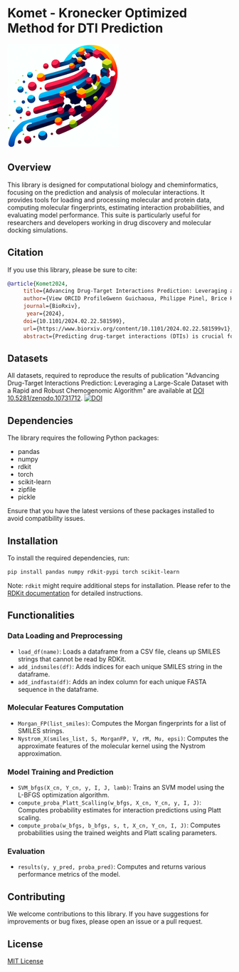 # Komet - Kronecker Optimized Method for DTI Prediction

![Komet Logo](img/komet-logo-small.png)

## Overview

This library is designed for computational biology and cheminformatics, focusing on the prediction and analysis of molecular interactions. It provides tools for loading and processing molecular and protein data, computing molecular fingerprints, estimating interaction probabilities, and evaluating model performance. This suite is particularly useful for researchers and developers working in drug discovery and molecular docking simulations.


## Citation 

If you use this library, please be sure to cite:

```bibtex
@article{Komet2024,
     title={Advancing Drug-Target Interactions Prediction: Leveraging a Large-Scale Dataset with a Rapid and Robust Chemogenomic Algorithm},
     author={View ORCID ProfileGwenn Guichaoua, Philippe Pinel, Brice Hoffmann, Chloé-Agathe Azencott, Véronique Stoven},
     journal={BioRxiv},
      year={2024},
     doi={10.1101/2024.02.22.581599},
     url={https://www.biorxiv.org/content/10.1101/2024.02.22.581599v1},
     abstract={Predicting drug-target interactions (DTIs) is crucial for drug discovery, and heavily relies on supervised learning techniques. In the context of DTI prediction, supervised learning algorithms use known DTIs to learn associations between molecule and protein features, allowing for the prediction of new interactions based on learned patterns. In this paper, we present a novel approach addressing two key challenges in DTI prediction: the availability of large, high-quality training datasets and the scalability of prediction methods. First, we introduce LCIdb, a curated, large-sized dataset of DTIs, offering extensive coverage of both the molecule and druggable protein spaces. Notably, LCIdbcontains a much higher number of molecules, expanding coverage of the molecule space compared to traditional benchmarks. Second, we propose Komet (Kronecker Optimized METhod), a DTI prediction pipeline designed for scalability without compromising performance. Komet leverages a three-step framework, incorporating efficient computation choices tailored for large datasets and involving the Nyström approximation. Specifically, Komet employs a Kronecker interaction module for (molecule, protein) pairs, which is sufficiently expressive and whose structure allows for reduced computational complexity. Our method is implemented in open-source software, lever-aging GPU parallel computation for efficiency. We demonstrate the efficiency of our approach on various datasets, showing that Komet displays superior scalability and prediction performance compared to state-of-the-art deep-learning approaches. Additionally, we illustrate the generalization properties of Komet by showing its ability to solve challenging scaffold-hopping problems gathered in the publicly available LH benchmark. Komet is available open source at https://komet.readthedocs.io.}
```
## Datasets

All datasets, required to reproduce the results of publication "Advancing Drug-Target Interactions Prediction: Leveraging a Large-Scale Dataset with a Rapid and Robust Chemogenomic Algorithm"
are available at [DOI 10.5281/zenodo.10731712](https://zenodo.org/records/10731713).
[![DOI](https://zenodo.org/badge/DOI/10.5281/zenodo.10731713.svg)](https://doi.org/10.5281/zenodo.10731713)

## Dependencies

The library requires the following Python packages:

- pandas
- numpy
- rdkit
- torch
- scikit-learn
- zipfile
- pickle

Ensure that you have the latest versions of these packages installed to avoid compatibility issues.

## Installation

To install the required dependencies, run:

```bash
pip install pandas numpy rdkit-pypi torch scikit-learn
```

Note: `rdkit` might require additional steps for installation. Please refer to the [RDKit documentation](https://www.rdkit.org/docs/Install.html) for detailed instructions.

## Functionalities

### Data Loading and Preprocessing

- `load_df(name)`: Loads a dataframe from a CSV file, cleans up SMILES strings that cannot be read by RDKit.
- `add_indsmiles(df)`: Adds indices for each unique SMILES string in the dataframe.
- `add_indfasta(df)`: Adds an index column for each unique FASTA sequence in the dataframe.

### Molecular Features Computation

- `Morgan_FP(list_smiles)`: Computes the Morgan fingerprints for a list of SMILES strings.
- `Nystrom_X(smiles_list, S, MorganFP, V, rM, Mu, epsi)`: Computes the approximate features of the molecular kernel using the Nystrom approximation.

### Model Training and Prediction

- `SVM_bfgs(X_cn, Y_cn, y, I, J, lamb)`: Trains an SVM model using the L-BFGS optimization algorithm.
- `compute_proba_Platt_Scalling(w_bfgs, X_cn, Y_cn, y, I, J)`: Computes probability estimates for interaction predictions using Platt scaling.
- `compute_proba(w_bfgs, b_bfgs, s, t, X_cn, Y_cn, I, J)`: Computes probabilities using the trained weights and Platt scaling parameters.

### Evaluation

- `results(y, y_pred, proba_pred)`: Computes and returns various performance metrics of the model.


## Contributing

We welcome contributions to this library. If you have suggestions for improvements or bug fixes, please open an issue or a pull request.

## License

[MIT License](LICENSE)
